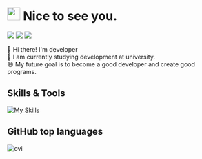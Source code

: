 <!-- ================================================================================================================================================================ -->
# <img src="https://emojis.slackmojis.com/emojis/images/1531849430/4246/blob-sunglasses.gif?1531849430" width="30"/> Nice to see you.

<p>
  <a href=https://velog.io/@eilison target="_blank" rel="noopener noreferrer"><img src="https://img.shields.io/badge/Tech_Blog-DD0B78?style=flat-square&logo=GitHub%20Sponsors&logoColor=white"/></a>
  <a href="https://www.linkedin.com/in/larry-ellison-2a2487219/" target="_blank" rel="noopener noreferrer"><img src="https://img.shields.io/badge/SeongsuIm-0A66C2?style=flat-square&logo=Linkedin&logoColor=white"/></a>
  <a href="in05013300@gmail.com" target="_blank" rel="noopener noreferrer"><img src="https://img.shields.io/badge/in05013300@gmail.com-EA4335?style=flat-square&logo=Gmail&logoColor=white"/></a>
</p>

<p>
   🔭 Hi there! I'm developer <br/>
   🌱 I am currently studying development at university. <br/>
   😄 My future goal is to become a good developer and create good programs.
</p>
<!-- ================================================================================================================================================================ -->
 
<!-- ================================================================================================================================================================ -->
## Skills & Tools
[![My Skills](https://skillicons.dev/icons?i=html,css,js,react,vscode,figma)](https://skillicons.dev) <!-- py,dart,flutter, -->
<br>

<!-- ================================================================================================================================================================ -->
## GitHub top languages
<img src="https://github-readme-stats.vercel.app/api/top-langs?username=Ellison98&show_icons=true&locale=en&layout=compact&theme=chartreuse-dark" alt="ovi" />

<!-- ## GitHub stats
<img align="center" src="https://github-readme-stats.vercel.app/api?username=Ellison98&include_all_commits=true&count_private=true&show_icons=true&line_height=20&title_color=2B5BBD&icon_color=1124BB&text_color=A1A1A1&bg_color=0,000000,130F40" alt="my Github Stats"/> -->
<!-- ================================================================================================================================================================ -->

<!-- ================================================================================================================================================================ -->
<!-- ## Baekjoon
[![Solved.ac Profile](http://mazassumnida.wtf/api/generate_badge?boj=in3300)](https://solved.ac/in3300) -->
<!-- ================================================================================================================================================================ -->
